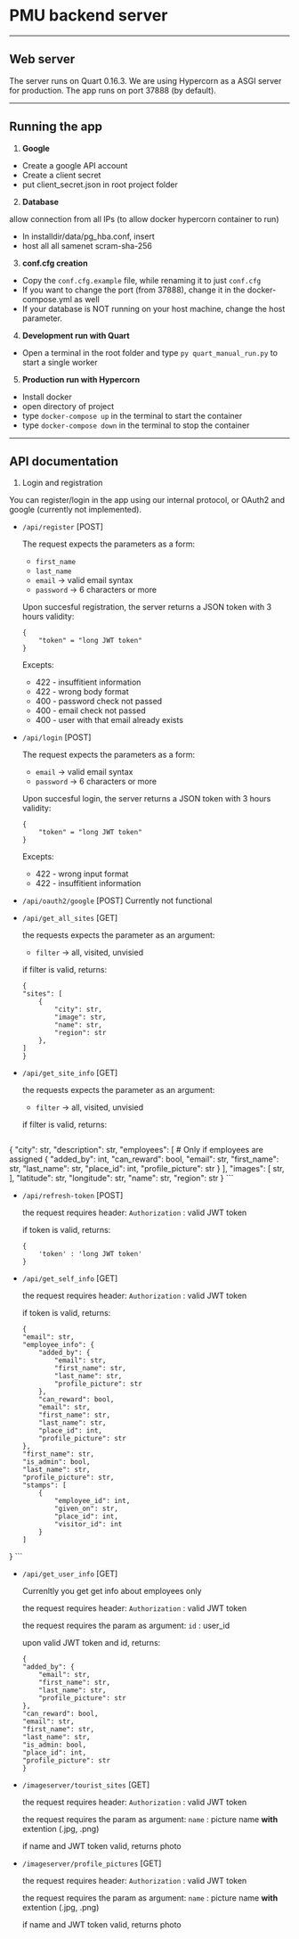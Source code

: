 # PMU backend server

---

## Web server

The server runs on Quart 0.16.3.
We are using Hypercorn as a ASGI server for production.
The app runs on port 37888 (by default).

---

## Running the app

1. **Google**

- Create a google API account
- Create a client secret
- put client_secret.json in root project folder

2. **Database**

allow connection from all IPs (to allow docker hypercorn container to run)
- In installdir/data/pg_hba.conf, insert
- host all             all              samenet              scram-sha-256

3. **conf.cfg creation**

- Copy the `conf.cfg.example` file, while renaming it to just `conf.cfg`
- If you want to change the port (from 37888), change it in the docker-compose.yml as well
- If your database is NOT running on your host machine, change the host parameter.

4. **Development run with Quart**

- Open a terminal in the root folder and type `py quart_manual_run.py` to start a single worker

5. **Production run with Hypercorn**

- Install docker
- open directory of project
- type `docker-compose up` in the terminal to start the container
- type `docker-compose down` in the terminal to stop the container

---

## API documentation

1. Login and registration

You can register/login in the app using our internal protocol, or OAuth2 and google (currently not implemented).

- `/api/register` [POST]

    The request expects the parameters as a form:
    - `first_name`
    - `last_name`
    - `email` -> valid email syntax
    - `password` -> 6 characters or more

    Upon succesful registration, the server returns a JSON token with 3 hours validity:
    ```
    {
        "token" = "long JWT token"
    }
    ```

    Excepts:
    - 422 - insuffitient information
    - 422 - wrong body format
    - 400 - password check not passed
    - 400 - email check not passed
    - 400 - user with that email already exists

- `/api/login` [POST]

    The request expects the parameters as a form:
    - `email` -> valid email syntax
    - `password` -> 6 characters or more

    Upon succesful login, the server returns a JSON token with 3 hours validity:
    ```
    {
        "token" = "long JWT token"
    }
    ```

    Excepts:
    - 422 - wrong input format
    - 422 - insuffitient information

- `/api/oauth2/google` [POST]
    Currently not functional

- `/api/get_all_sites` [GET]

    the requests expects the parameter as an argument:
    - `filter` -> all, visited, unvisied

    if filter is valid, returns:
    ```
    {
    "sites": [
        {
            "city": str,
            "image": str,
            "name": str,
            "region": str
        },
    ]
    }
    ```

- `/api/get_site_info` [GET]

    the requests expects the parameter as an argument:
    - `filter` -> all, visited, unvisied

    if filter is valid, returns:
    ```
{
    "city": str,
    "description": str,
    "employees": [ # Only if employees are assigned
        {
            "added_by": int,
            "can_reward": bool,
            "email": str,
            "first_name": str,
            "last_name": str,
            "place_id": int,
            "profile_picture": str
        }
    ],
    "images": [
        str,
    ],
    "latitude": str,
    "longitude": str,
    "name": str,
    "region": str
}
    ```

- `/api/refresh-token` [POST]

    the request requires header:
    `Authorization` : valid JWT token

    if token is valid, returns:
    ```
    {
        'token' : 'long JWT token'
    }
    ```

- `/api/get_self_info` [GET]

    the request requires header:
    `Authorization` : valid JWT token

    if token is valid, returns:
    ```
    {
    "email": str,
    "employee_info": {
        "added_by": {
            "email": str,
            "first_name": str,
            "last_name": str,
            "profile_picture": str
        },
        "can_reward": bool,
        "email": str,
        "first_name": str,
        "last_name": str,
        "place_id": int,
        "profile_picture": str
    },
    "first_name": str,
    "is_admin": bool,
    "last_name": str,
    "profile_picture": str,
    "stamps": [
        {
            "employee_id": int,
            "given_on": str,
            "place_id": int,
            "visitor_id": int
        }
    ]
}
    ```

- `/api/get_user_info` [GET]

    Currenltly you get get info about employees only

    the request requires header:
    `Authorization` : valid JWT token

    the request requires the param as argument:
    `id` : user_id

    upon valid JWT token and id, returns:
    ```
    {
    "added_by": {
        "email": str,
        "first_name": str,
        "last_name": str,
        "profile_picture": str
    },
    "can_reward": bool,
    "email": str,
    "first_name": str,
    "last_name": str,
    "is_admin: bool,
    "place_id": int,
    "profile_picture": str
    }
    ```
- `/imageserver/tourist_sites` [GET]

    the request requires header:
    `Authorization` : valid JWT token

    the request requires the param as argument:
    `name` : picture name **with** extention (.jpg, .png)

    if name and JWT token valid, returns photo

- `/imageserver/profile_pictures` [GET]

    the request requires header:
    `Authorization` : valid JWT token

    the request requires the param as argument:
    `name` : picture name **with** extention (.jpg, .png)

    if name and JWT token valid, returns photo